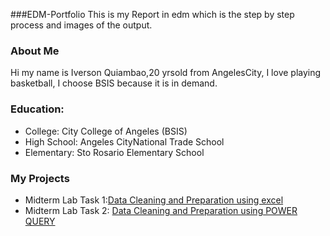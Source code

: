 

###EDM-Portfolio
This is my Report in edm which is the step by step process and images of the output.
### About Me
Hi my name is Iverson Quiambao,20 yrsold from AngelesCity, I love playing basketball, I choose BSIS because it is in demand.
### Education:
- College: City College of Angeles (BSIS)
- High School: Angeles CityNational Trade School
- Elementary: Sto Rosario Elementary School
### My Projects
- Midterm Lab Task 1:[Data Cleaning and Preparation using excel](Midterm%20Lab%20Task%201/Readme.md)
- Midterm Lab Task 2: [Data Cleaning and Preparation using POWER QUERY](Midterm%20Task%201/task1.md)



